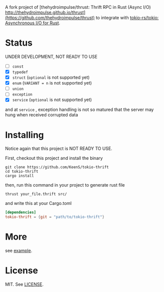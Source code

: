 A fork project of [thehydroimpulse/thrust: Thrift RPC in Rust (Async I/O) http://thehydroimpulse.github.io/thrust](https://github.com/thehydroimpulse/thrust)  to integrate with [tokio-rs/tokio: Asynchronous I/O for Rust](https://github.com/tokio-rs/tokio).

# Status
UNDER DEVELOPMENT, NOT READY TO USE

* [ ] `const`
* [x] `typedef`
* [x] `struct` (`optional` is not supported yet)
* [x] `enum` (`VARIANT = n` is not supported yet)
* [ ] `union`
* [ ] `exception`
* [x] `service` (`optional` is not supported yet)

and at `service` , exception handling is not so matured that the server may hung when received corrupted data

# Installing
Notice again that this project is NOT READY TO USE.

First, checkout this project and install the binary

```
git clone https://github.com/KeenS/tokio-thrift
cd tokio-thrift
cargo install
```

then, run this command in your project to generate rust file

```
thrust your_file.thrift src/
```

and write this at your Cargo.toml

```toml
[dependencies]
tokio-thrift = {git = "path/to/tokio-thrift"}
```

# More

see [example](example).

# License
MIT. See [LICENSE](LICENSE).
